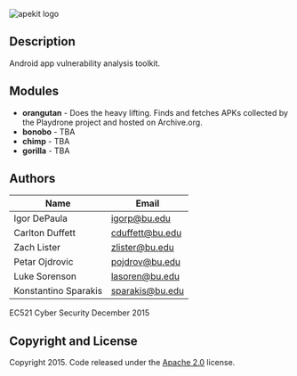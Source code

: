 ![apekit logo](https://raw.githubusercontent.com/ksparakis/apekit/master/imgs/apekitLogoDes2.png)


Description
-----------
Android app vulnerability analysis toolkit.

Modules
-------
* **orangutan** - Does the heavy lifting. Finds and fetches APKs collected by the Playdrone project and hosted on Archive.org.
* **bonobo** - TBA
* **chimp** - TBA
* **gorilla** - TBA

Authors
-------
| Name | Email |
| ---- | ----- |
| Igor DePaula | igorp@bu.edu |
| Carlton Duffett | cduffett@bu.edu |
| Zach Lister | zlister@bu.edu |
| Petar Ojdrovic | pojdrov@bu.edu |
| Luke Sorenson | lasoren@bu.edu |
| Konstantino Sparakis | sparakis@bu.edu |

EC521 Cyber Security
December 2015

Copyright and License
---------------------
Copyright 2015. Code released under the [Apache 2.0](./LICENSE) license.

